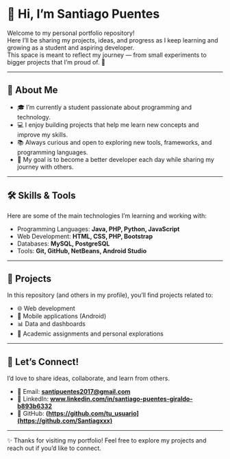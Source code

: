 # 👋 Hi, I’m Santiago Puentes

Welcome to my personal portfolio repository!  
Here I’ll be sharing my projects, ideas, and progress as I keep learning and growing as a student and aspiring developer.  
This space is meant to reflect my journey — from small experiments to bigger projects that I’m proud of. 🚀  

---

## 🌱 About Me  
- 🎓 I’m currently a student passionate about programming and technology.  
- 💻 I enjoy building projects that help me learn new concepts and improve my skills.  
- 📚 Always curious and open to exploring new tools, frameworks, and programming languages.  
- 🎯 My goal is to become a better developer each day while sharing my journey with others.  

---

## 🛠️ Skills & Tools  
Here are some of the main technologies I’m learning and working with:  
- Programming Languages: **Java, PHP, Python, JavaScript**  
- Web Development: **HTML, CSS, PHP, Bootstrap**  
- Databases: **MySQL, PostgreSQL**  
- Tools: **Git, GitHub, NetBeans, Android Studio**  

---

## 📂 Projects  
In this repository (and others in my profile), you’ll find projects related to:  
- 🌐 Web development  
- 📱 Mobile applications (Android)  
- 📊 Data and dashboards  
- 🧩 Academic assignments and personal explorations  

---

## 🤝 Let’s Connect!  
I’d love to share ideas, collaborate, and learn from others.  
- 📧 Email: **santipuentes2017@gmail.com**  
- 💼 LinkedIn: **www.linkedin.com/in/santiago-puentes-giraldo-b893b6332**  
- 🐙 GitHub: **(https://github.com/tu_usuario](https://github.com/Santiagxxx)**  

---

✨ Thanks for visiting my portfolio! Feel free to explore my projects and reach out if you’d like to connect.  

